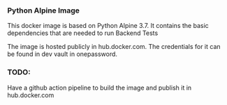 ### Python Alpine Image

This docker image is based on Python Alpine 3.7.
It contains the basic dependencies that are needed to run Backend Tests
 
The image is hosted publicly in hub.docker.com.
The credentials for it can be found in dev vault in onepassword.
 
### TODO: 
Have a github action pipeline to build the image and publish
it in hub.docker.com